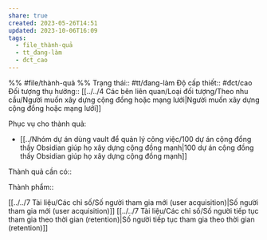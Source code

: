 ```yaml
---
share: true
created: 2023-05-26T14:51
updated: 2023-10-06T16:09
tags:
  - file_thành-quả
  - tt_đang-làm
  - đct_cao
---
```


%%
#file/thành-quả
%%
Trạng thái:: #tt/đang-làm
Độ cấp thiết:: #đct/cao
Đối tượng thụ hưởng:: [[../../4 Các bên liên quan/Loại đối tượng/Theo nhu cầu/Người muốn xây dựng cộng đồng hoặc mạng lưới|Người muốn xây dựng cộng đồng hoặc mạng lưới]]

Phục vụ cho thành quả:
- [[../Nhóm dự án dùng vault để quản lý công việc/100 dự án cộng đồng thấy Obsidian giúp họ xây dựng cộng đồng mạnh|100 dự án cộng đồng thấy Obsidian giúp họ xây dựng cộng đồng mạnh]]

Thành quả cần có:: 

Thành phẩm:: 


[[../../7 Tài liệu/Các chỉ số/Số người tham gia mới (user acquisition)|Số người tham gia mới (user acquisition)]]
[[../../7 Tài liệu/Các chỉ số/Số người tiếp tục tham gia theo thời gian (retention)|Số người tiếp tục tham gia theo thời gian (retention)]]
